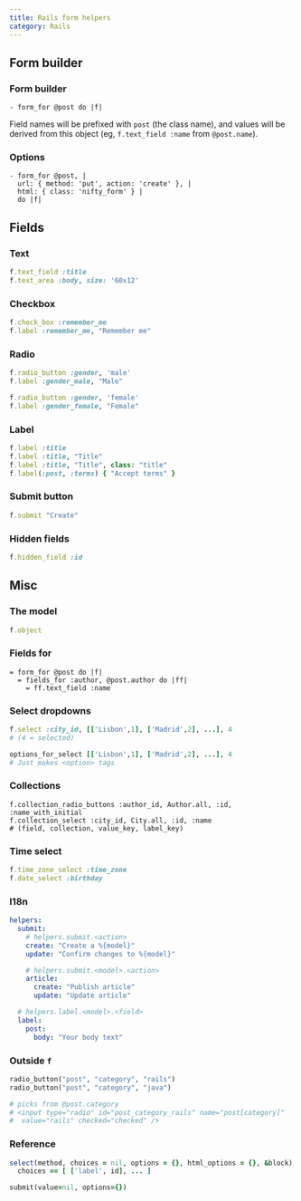 ```yaml
---
title: Rails form helpers
category: Rails
---
```


## Form builder

### Form builder

```haml
- form_for @post do |f|
```

Field names will be prefixed with `post` (the class name), and values will be derived from this object (eg, `f.text_field :name` from `@post.name`).

### Options

```haml
- form_for @post, |
  url: { method: 'put', action: 'create' }, |
  html: { class: 'nifty_form' } |
  do |f|
```

## Fields

### Text

```rb
f.text_field :title
f.text_area :body, size: '60x12'
```

### Checkbox

```rb
f.check_box :remember_me
f.label :remember_me, "Remember me"
```

### Radio

```rb
f.radio_button :gender, 'male'
f.label :gender_male, "Male"

f.radio_button :gender, 'female'
f.label :gender_female, "Female"
```

### Label

```rb
f.label :title
f.label :title, "Title"
f.label :title, "Title", class: "title"
f.label(:post, :terms) { "Accept terms" }
```

### Submit button

```rb
f.submit "Create"
```

### Hidden fields

```rb
f.hidden_field :id
```

## Misc

### The model

```ruby
f.object
```

### Fields for

```haml
= form_for @post do |f|
  = fields_for :author, @post.author do |ff|
    = ff.text_field :name
```

### Select dropdowns

```rb
f.select :city_id, [['Lisbon',1], ['Madrid',2], ...], 4
# (4 = selected)

options_for_select [['Lisbon',1], ['Madrid',2], ...], 4
# Just makes <option> tags
```

### Collections

```
f.collection_radio_buttons :author_id, Author.all, :id, :name_with_initial
f.collection_select :city_id, City.all, :id, :name
# (field, collection, value_key, label_key)
```

### Time select

```rb
f.time_zone_select :time_zone
f.date_select :birthday
```
### I18n

```yaml
helpers:
  submit:
    # helpers.submit.<action>
    create: "Create a %{model}"
    update: "Confirm changes to %{model}"

    # helpers.submit.<model>.<action>
    article:
      create: "Publish article"
      update: "Update article"

  # helpers.label.<model>.<field>
  label:
    post:
      body: "Your body text"
```

### Outside `f`

```rb
radio_button("post", "category", "rails")
radio_button("post", "category", "java")

# picks from @post.category
# <input type="radio" id="post_category_rails" name="post[category]"
#  value="rails" checked="checked" />
```

### Reference

```rb
select(method, choices = nil, options = {}, html_options = {}, &block)
  choices == [ ['label', id], ... ]

submit(value=nil, options={})
```

